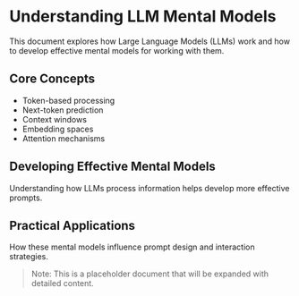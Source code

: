 # Understanding LLM Mental Models

This document explores how Large Language Models (LLMs) work and how to develop effective mental models for working with them.

## Core Concepts

- Token-based processing
- Next-token prediction
- Context windows
- Embedding spaces
- Attention mechanisms

## Developing Effective Mental Models

Understanding how LLMs process information helps develop more effective prompts.

## Practical Applications

How these mental models influence prompt design and interaction strategies.

> Note: This is a placeholder document that will be expanded with detailed content. 